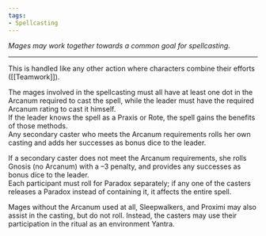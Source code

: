 ```yaml
---
tags:
- Spellcasting
---
```


_Mages may work together towards a common goal for spellcasting._

---

This is handled like any other action where characters combine their efforts ([[Teamwork]]).

The mages involved in the spellcasting must all have at least one dot in the Arcanum required to cast the spell, while the leader must have the required Arcanum rating to cast it himself.\
If the leader knows the spell as a Praxis or Rote, the spell gains the benefits of those methods.\
Any secondary caster who meets the Arcanum requirements rolls her own casting and adds her successes as bonus dice to the leader.

If a secondary caster does not meet the Arcanum requirements, she rolls Gnosis (no Arcanum) with a –3 penalty, and provides any successes as bonus dice to the leader.\
Each participant must roll for Paradox separately; if any one of the casters releases a Paradox instead of containing it, it affects the entire spell.

Mages without the Arcanum used at all, Sleepwalkers, and Proximi may also assist in the casting, but do not roll. Instead, the casters may use their participation in the ritual as an environment Yantra.
